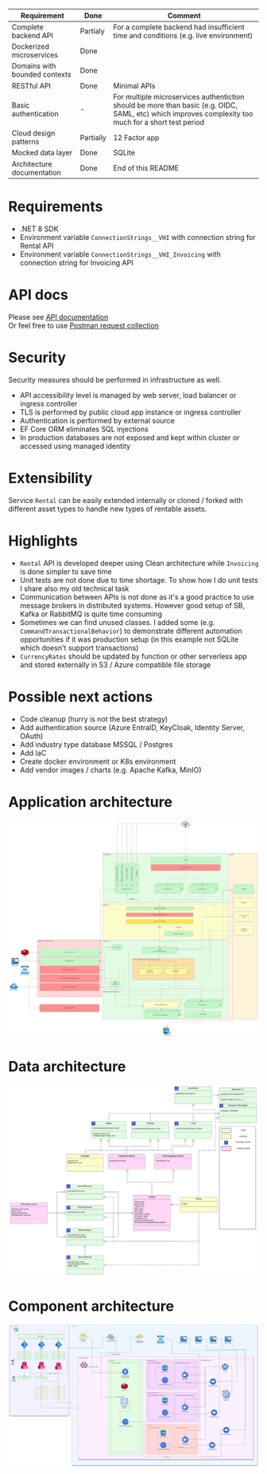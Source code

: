 | Requirement                   | Done | Comment 
|-------------------------------|------|---------
| Complete backend API          | Partialy | For a complete backend had insufficient time and conditions (e.g. live environment) 
| Dockerized microservices      | Done | 
| Domains with bounded contexts | Done | 
| RESTful API                   | Done | Minimal APIs
| Basic authentication          | - | For multiple microservices authentiction should be more than basic (e.g. OIDC, SAML, etc) which improves complexity too much for a short test period
| Cloud design patterns         | Partially | 12 Factor app
| Mocked data layer             | Done | SQLite
| Architecture documentation    | Done | End of this README

# Requirements

- .NET 8 SDK
- Environment variable `ConnectionStrings__VHI` with connection string for Rental API
- Environment variable `ConnectionStrings__VHI_Invoicing` with connection string for Invoicing API

# API docs
Please see [API documentation](./.docs/API%20docs.md)  
Or feel free to use  [Postman request collection](./.postman/RentalAPI.postman_collection.json)

# Security

Security measures should be performed in infrastructure as well.
- API accessibility level is managed by web server, load balancer or ingress controller
- TLS is performed by public cloud app instance or ingress controller
- Authentication is performed by external source
- EF Core ORM eliminates SQL injections
- In production databases are not exposed and kept within cluster or accessed using managed identity

# Extensibility

Service `Rental` can be easily extended internally or cloned / forked with different asset types to handle new types of rentable assets.

# Highlights

- `Rental` API is developed deeper using Clean architecture while `Invoicing` is done simpler to save time
- Unit tests are not done due to time shortage. To show how I do unit tests I share also my old technical task
- Communication between APIs is not done as it's a good practice to use message brokers in distributed systems. However good setup of SB, Kafka or RabbitMQ is quite time consuming
- Sometimes we can find unused classes. I added some (e.g. `CommandTransactionalBehavior`) to demonstrate different automation opportunities if it was production setup (in this example not SQLite which doesn't support transactions)
- `CurrencyRates` should be updated by function or other serverless app and stored externally in S3 / Azure compatible file storage

# Possible next actions

- Code cleanup (hurry is not the best strategy)
- Add authentication source (Azure EntraID, KeyCloak, Identity Server, OAuth)
- Add industry type database MSSQL / Postgres
- Add IaC
- Create docker environment or K8s environment 
- Add vendor images / charts (e.g. Apache Kafka, MinIO)

# Application architecture
![Application architecture](./.docs/Vacation%20hire%20inc%20-%20App%20level.svg)

# Data architecture
![Data architecture](./.docs/Vacation%20hire%20inc%20-%20Data%20architecture.svg)

# Component architecture
![Component architecture](./.docs/Vacation%20hire%20inc%20-%20Component%20architecture.svg)


